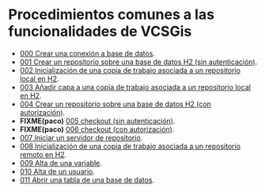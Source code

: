 
# Procedimientos comunes a las funcionalidades de VCSGis

* [000 Crear una conexión a base de datos](000/procVC00PROC000.md).
* [001 Crear un repositorio sobre una base de datos H2 (sin autenticación)](001/procVC00PROC001.md).
* [002 Inicialización de una copia de trabajo asociada a un repositorio local en H2](002/procVC00PROC002.md).
* [003 Añadir capa a una copia de trabajo asociada a un repositorio local en H2](003/procVC00PROC003.md).
* [004 Crear un repositorio sobre una base de datos H2 (con autorización)](004/procVC00PROC004.md).
* **FIXME(paco)** [005 checkout (sin autenticación)](005/procVC00PROC005.md).
* **FIXME(paco)** [006 checkout (con autorización)](006/procVC00PROC006.md).
* [007 Iniciar un servidor de repositorio](007/procVC00PROC007.md).
* [008 Inicialización de una copia de trabajo asociada a un repositorio remoto en H2](008/procVC00PROC008.md).
* [009 Alta de una variable](009/procVC00PROC009.md).
* [010 Alta de un usuario](010/procVC00PROC010.md).
* [011 Abrir una tabla de una base de datos](011/procVC00PROC011.md).
 
